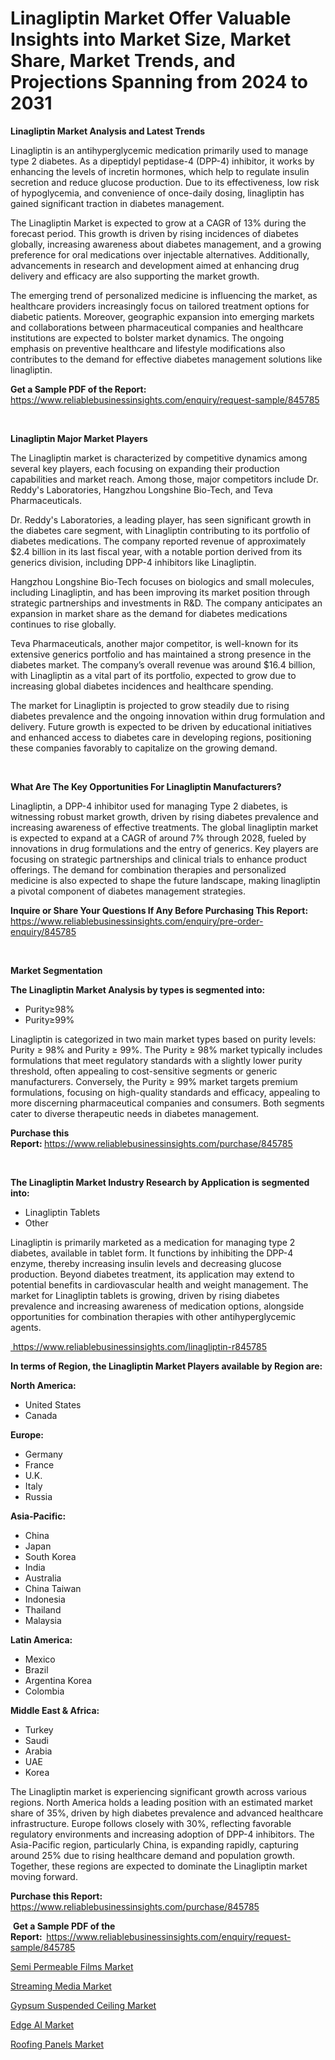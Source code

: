 <p><h1>Linagliptin Market Offer Valuable Insights into Market Size, Market Share, Market Trends, and Projections Spanning from 2024 to 2031</h1></p><p><strong>Linagliptin Market Analysis and Latest Trends</strong></p>
<p><p>Linagliptin is an antihyperglycemic medication primarily used to manage type 2 diabetes. As a dipeptidyl peptidase-4 (DPP-4) inhibitor, it works by enhancing the levels of incretin hormones, which help to regulate insulin secretion and reduce glucose production. Due to its effectiveness, low risk of hypoglycemia, and convenience of once-daily dosing, linagliptin has gained significant traction in diabetes management.</p><p>The Linagliptin Market is expected to grow at a CAGR of 13% during the forecast period. This growth is driven by rising incidences of diabetes globally, increasing awareness about diabetes management, and a growing preference for oral medications over injectable alternatives. Additionally, advancements in research and development aimed at enhancing drug delivery and efficacy are also supporting the market growth. </p><p>The emerging trend of personalized medicine is influencing the market, as healthcare providers increasingly focus on tailored treatment options for diabetic patients. Moreover, geographic expansion into emerging markets and collaborations between pharmaceutical companies and healthcare institutions are expected to bolster market dynamics. The ongoing emphasis on preventive healthcare and lifestyle modifications also contributes to the demand for effective diabetes management solutions like linagliptin.</p></p>
<p><strong>Get a Sample PDF of the Report:&nbsp;</strong> <a href="https://www.reliablebusinessinsights.com/enquiry/request-sample/845785?utm_campaign=97&utm_medium=2&utm_source=Github&utm_content=ia&utm_term=13112024&utm_id=linagliptin">https://www.reliablebusinessinsights.com/enquiry/request-sample/845785</a></p>
<p>&nbsp;</p>
<p><strong>Linagliptin Major Market Players</strong></p>
<p><p>The Linagliptin market is characterized by competitive dynamics among several key players, each focusing on expanding their production capabilities and market reach. Among those, major competitors include Dr. Reddy's Laboratories, Hangzhou Longshine Bio-Tech, and Teva Pharmaceuticals.</p><p>Dr. Reddy's Laboratories, a leading player, has seen significant growth in the diabetes care segment, with Linagliptin contributing to its portfolio of diabetes medications. The company reported revenue of approximately $2.4 billion in its last fiscal year, with a notable portion derived from its generics division, including DPP-4 inhibitors like Linagliptin.</p><p>Hangzhou Longshine Bio-Tech focuses on biologics and small molecules, including Linagliptin, and has been improving its market position through strategic partnerships and investments in R&D. The company anticipates an expansion in market share as the demand for diabetes medications continues to rise globally.</p><p>Teva Pharmaceuticals, another major competitor, is well-known for its extensive generics portfolio and has maintained a strong presence in the diabetes market. The company’s overall revenue was around $16.4 billion, with Linagliptin as a vital part of its portfolio, expected to grow due to increasing global diabetes incidences and healthcare spending.</p><p>The market for Linagliptin is projected to grow steadily due to rising diabetes prevalence and the ongoing innovation within drug formulation and delivery. Future growth is expected to be driven by educational initiatives and enhanced access to diabetes care in developing regions, positioning these companies favorably to capitalize on the growing demand.</p></p>
<p>&nbsp;</p>
<p><strong>What Are The Key Opportunities For Linagliptin Manufacturers?</strong></p>
<p><p>Linagliptin, a DPP-4 inhibitor used for managing Type 2 diabetes, is witnessing robust market growth, driven by rising diabetes prevalence and increasing awareness of effective treatments. The global linagliptin market is expected to expand at a CAGR of around 7% through 2028, fueled by innovations in drug formulations and the entry of generics. Key players are focusing on strategic partnerships and clinical trials to enhance product offerings. The demand for combination therapies and personalized medicine is also expected to shape the future landscape, making linagliptin a pivotal component of diabetes management strategies.</p></p>
<p><strong>Inquire or Share Your Questions If Any Before Purchasing This Report:</strong> <a href="https://www.reliablebusinessinsights.com/enquiry/pre-order-enquiry/845785?utm_campaign=97&utm_medium=2&utm_source=Github&utm_content=ia&utm_term=13112024&utm_id=linagliptin">https://www.reliablebusinessinsights.com/enquiry/pre-order-enquiry/845785</a></p>
<p>&nbsp;</p>
<p><strong>Market Segmentation</strong></p>
<p><strong>The Linagliptin Market Analysis by types is segmented into:</strong></p>
<p><ul><li>Purity≥98%</li><li>Purity≥99%</li></ul></p>
<p><p>Linagliptin is categorized in two main market types based on purity levels: Purity ≥ 98% and Purity ≥ 99%. The Purity ≥ 98% market typically includes formulations that meet regulatory standards with a slightly lower purity threshold, often appealing to cost-sensitive segments or generic manufacturers. Conversely, the Purity ≥ 99% market targets premium formulations, focusing on high-quality standards and efficacy, appealing to more discerning pharmaceutical companies and consumers. Both segments cater to diverse therapeutic needs in diabetes management.</p></p>
<p><strong>Purchase this Report:&nbsp;</strong><a href="https://www.reliablebusinessinsights.com/purchase/845785?utm_campaign=97&utm_medium=2&utm_source=Github&utm_content=ia&utm_term=13112024&utm_id=linagliptin">https://www.reliablebusinessinsights.com/purchase/845785</a></p>
<p>&nbsp;</p>
<p><strong>The Linagliptin Market Industry Research by Application is segmented into:</strong></p>
<p><ul><li>Linagliptin Tablets</li><li>Other</li></ul></p>
<p><p>Linagliptin is primarily marketed as a medication for managing type 2 diabetes, available in tablet form. It functions by inhibiting the DPP-4 enzyme, thereby increasing insulin levels and decreasing glucose production. Beyond diabetes treatment, its application may extend to potential benefits in cardiovascular health and weight management. The market for Linagliptin tablets is growing, driven by rising diabetes prevalence and increasing awareness of medication options, alongside opportunities for combination therapies with other antihyperglycemic agents.</p></p>
<p><a href="https://www.reliablebusinessinsights.com/linagliptin-r845785?utm_campaign=97&utm_medium=2&utm_source=Github&utm_content=ia&utm_term=13112024&utm_id=linagliptin">&nbsp;https://www.reliablebusinessinsights.com/linagliptin-r845785</a></p>
<p><strong>In terms of Region, the Linagliptin Market Players available by Region are:</strong></p>
<p>
    <p> <strong> North America: </strong>
        <ul>
            <li>United States</li>
            <li>Canada</li>
        </ul>
        </p> 
    <p> <strong> Europe: </strong>
        <ul>
            <li>Germany</li>
            <li>France</li>
            <li>U.K.</li>
            <li>Italy</li>
            <li>Russia</li>
        </ul>
        </p> 
    <p> <strong> Asia-Pacific: </strong>
        <ul>
            <li>China</li>
            <li>Japan</li>
            <li>South Korea</li>
            <li>India</li>
            <li>Australia</li>
            <li>China Taiwan</li>
            <li>Indonesia</li>
            <li>Thailand</li>
            <li>Malaysia</li>
        </ul>
        </p> 
    <p> <strong> Latin America: </strong>
        <ul>
            <li>Mexico</li>
            <li>Brazil</li>
            <li>Argentina Korea</li>
            <li>Colombia</li>
        </ul>
        </p> 
    <p> <strong> Middle East & Africa: </strong>
        <ul>
            <li>Turkey</li>
            <li>Saudi</li>
            <li>Arabia</li>
            <li>UAE</li>
            <li>Korea</li>
        </ul>
    </p>
    </p>
<p><p>The Linagliptin market is experiencing significant growth across various regions. North America holds a leading position with an estimated market share of 35%, driven by high diabetes prevalence and advanced healthcare infrastructure. Europe follows closely with 30%, reflecting favorable regulatory environments and increasing adoption of DPP-4 inhibitors. The Asia-Pacific region, particularly China, is expanding rapidly, capturing around 25% due to rising healthcare demand and population growth. Together, these regions are expected to dominate the Linagliptin market moving forward.</p></p>
<p><strong>Purchase this Report: </strong><a href="https://www.reliablebusinessinsights.com/purchase/845785?utm_campaign=97&utm_medium=2&utm_source=Github&utm_content=ia&utm_term=13112024&utm_id=linagliptin">https://www.reliablebusinessinsights.com/purchase/845785</a></p>
<p>&nbsp;<strong>Get a Sample PDF of the Report:&nbsp;&nbsp;</strong><a href="https://www.reliablebusinessinsights.com/enquiry/request-sample/845785?utm_campaign=97&utm_medium=2&utm_source=Github&utm_content=ia&utm_term=13112024&utm_id=linagliptin">https://www.reliablebusinessinsights.com/enquiry/request-sample/845785</a></p>
<p><strong></strong></p>
<p><p><a href="https://www.linkedin.com/pulse/global-semi-permeable-films-market-exploring-share-rkwve?utm_campaign=97&utm_medium=2&utm_source=Github&utm_content=ia&utm_term=13112024&utm_id=linagliptin">Semi Permeable Films Market</a></p><p><a href="https://issuu.com/reportprime-2/docs/streaming-media-market-size-2030.pp_b7c50817b95cd8?utm_campaign=97&utm_medium=2&utm_source=Github&utm_content=ia&utm_term=13112024&utm_id=linagliptin">Streaming Media Market</a></p><p><a href="https://www.linkedin.com/pulse/gypsum-suspended-ceiling-market-size-segmentation-trends-dlg5e?utm_campaign=97&utm_medium=2&utm_source=Github&utm_content=ia&utm_term=13112024&utm_id=linagliptin">Gypsum Suspended Ceiling Market</a></p><p><a href="https://issuu.com/reportprime-2/docs/edge-ai-market-size-2030.pptx_f10743a5494160?utm_campaign=97&utm_medium=2&utm_source=Github&utm_content=ia&utm_term=13112024&utm_id=linagliptin">Edge AI Market</a></p><p><a href="https://www.linkedin.com/pulse/influencing-factors-roofing-panels-market-insights-myqme?utm_campaign=97&utm_medium=2&utm_source=Github&utm_content=ia&utm_term=13112024&utm_id=linagliptin">Roofing Panels Market</a></p></p>